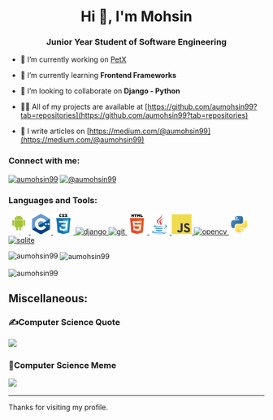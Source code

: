 <h1 align="center">Hi 👋, I'm Mohsin</h1>
<h3 align="center">Junior Year Student of Software Engineering</h3>

- 🔭 I’m currently working on [PetX](https://github.com/aumohsin99/PetX)

- 🌱 I’m currently learning **Frontend Frameworks**

- 👯 I’m looking to collaborate on **Django - Python**

- 👨‍💻 All of my projects are available at [https://github.com/aumohsin99?tab=repositories](https://github.com/aumohsin99?tab=repositories)

- 📝 I write articles on [https://medium.com/@aumohsin99](https://medium.com/@aumohsin99)

<h3 align="left">Connect with me:</h3>
<p align="left">
<a href="https://linkedin.com/in/aumohsin99" target="blank"><img align="center" src="https://raw.githubusercontent.com/rahuldkjain/github-profile-readme-generator/master/src/images/icons/Social/linked-in-alt.svg" alt="aumohsin99" height="30" width="40" /></a>
<a href="https://medium.com/@aumohsin99" target="blank"><img align="center" src="https://raw.githubusercontent.com/rahuldkjain/github-profile-readme-generator/master/src/images/icons/Social/medium.svg" alt="@aumohsin99" height="30" width="40" /></a>
</p>

<h3 align="left">Languages and Tools:</h3>
<p align="left"> <a href="https://developer.android.com" target="_blank" rel="noreferrer"> <img src="https://raw.githubusercontent.com/devicons/devicon/master/icons/android/android-original-wordmark.svg" alt="android" width="40" height="40"/> </a> <a href="https://www.w3schools.com/cpp/" target="_blank" rel="noreferrer"> <img src="https://raw.githubusercontent.com/devicons/devicon/master/icons/cplusplus/cplusplus-original.svg" alt="cplusplus" width="40" height="40"/> </a> <a href="https://www.w3schools.com/css/" target="_blank" rel="noreferrer"> <img src="https://raw.githubusercontent.com/devicons/devicon/master/icons/css3/css3-original-wordmark.svg" alt="css3" width="40" height="40"/> </a> <a href="https://www.djangoproject.com/" target="_blank" rel="noreferrer"> <img src="https://cdn.worldvectorlogo.com/logos/django.svg" alt="django" width="40" height="40"/> </a> <a href="https://git-scm.com/" target="_blank" rel="noreferrer"> <img src="https://www.vectorlogo.zone/logos/git-scm/git-scm-icon.svg" alt="git" width="40" height="40"/> </a> <a href="https://www.w3.org/html/" target="_blank" rel="noreferrer"> <img src="https://raw.githubusercontent.com/devicons/devicon/master/icons/html5/html5-original-wordmark.svg" alt="html5" width="40" height="40"/> </a> <a href="https://www.java.com" target="_blank" rel="noreferrer"> <img src="https://raw.githubusercontent.com/devicons/devicon/master/icons/java/java-original.svg" alt="java" width="40" height="40"/> </a> <a href="https://developer.mozilla.org/en-US/docs/Web/JavaScript" target="_blank" rel="noreferrer"> <img src="https://raw.githubusercontent.com/devicons/devicon/master/icons/javascript/javascript-original.svg" alt="javascript" width="40" height="40"/> </a> <a href="https://opencv.org/" target="_blank" rel="noreferrer"> <img src="https://www.vectorlogo.zone/logos/opencv/opencv-icon.svg" alt="opencv" width="40" height="40"/> </a> <a href="https://www.python.org" target="_blank" rel="noreferrer"> <img src="https://raw.githubusercontent.com/devicons/devicon/master/icons/python/python-original.svg" alt="python" width="40" height="40"/> </a> <a href="https://www.sqlite.org/" target="_blank" rel="noreferrer"> <img src="https://www.vectorlogo.zone/logos/sqlite/sqlite-icon.svg" alt="sqlite" width="40" height="40"/> </a> </p>

<p><img align="left" src="https://github-readme-stats.vercel.app/api/top-langs?username=aumohsin99&show_icons=true&locale=en&layout=compact" alt="aumohsin99" /></p>

<p>&nbsp;<img align="center" src="https://github-readme-stats.vercel.app/api?username=aumohsin99&show_icons=true&locale=en" alt="aumohsin99" /></p>

<p><img align="center" src="https://github-readme-streak-stats.herokuapp.com/?user=aumohsin99&" alt="aumohsin99" /></p>

## Miscellaneous:
### ✍️Computer Science Quote
![](https://quotes-github-readme.vercel.app/api?type=horizontal&theme=radical)

### 🙂Computer Science Meme
<img src="https://random-memer.herokuapp.com/" width="512px"/>

- - -

Thanks for visiting my profile.
